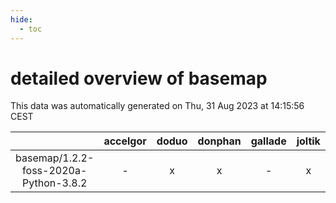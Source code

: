 ```yaml
---
hide:
  - toc
---
```


detailed overview of basemap
============================


This data was automatically generated on Thu, 31 Aug 2023 at 14:15:56 CEST  

| |accelgor|doduo|donphan|gallade|joltik|skitty|swalot|victini|
| :---: | :---: | :---: | :---: | :---: | :---: | :---: | :---: | :---: |
|basemap/1.2.2-foss-2020a-Python-3.8.2|-|x|x|-|x|x|-|x|
